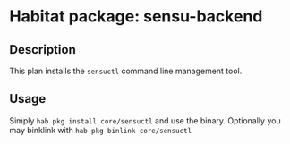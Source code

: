 # Habitat package: sensu-backend

## Description

This plan installs the `sensuctl` command line management tool.

## Usage

Simply `hab pkg install core/sensuctl` and use the binary. Optionally you may binklink with `hab pkg binlink core/sensuctl`